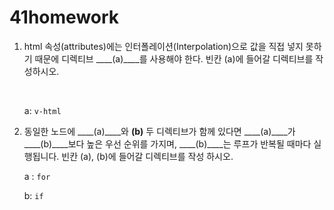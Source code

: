 # 41homework

1. html 속성(attributes)에는 인터폴레이션(Interpolation)으로 값을 직접 넣지 못하기 때문에 디렉티브 ____(a)____를 사용해야 한다. 빈칸 (a)에 들어갈 디렉티브를 작성하시오.

   ​	

   a: `v-html`

   

2. 동일한 노드에 ____(a)____와 ____(b)____ 두 디렉티브가 함께 있다면 ____(a)____가 ____(b)____보다 높은 우선 순위를 가지며, ____(b)____는 루프가 반복될 때마다 실행됩니다. 빈칸 (a), (b)에 들어갈 디렉티브를 작성 하시오.

   a : `for`

   b: `if` 


